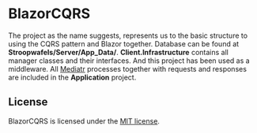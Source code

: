 # BlazorCQRS

The project as the name suggests, represents us to  the basic structure to using the CQRS pattern and Blazor together. Database can be found at **Stroopwafels/Server/App_Data/**. **Client.Infrastructure** contains all manager classes and their interfaces. And this project has been used as a middleware. All [Mediatr](https://github.com/jbogard/MediatR) processes together with requests and responses are included in the **Application** project.

## License

BlazorCQRS is licensed under the [MIT license](LICENSE).

